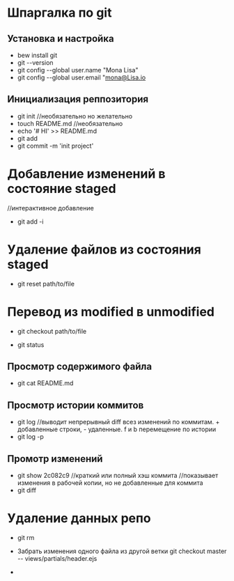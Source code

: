 # Шпаргалка по git

## Установка и настройка
- bew install git
- git --version
- git config --global user.name "Mona Lisa"
- git config --global user.email "mona@Lisa.io

## Инициализация реппозитория
- git init
//необязательно но желательно
- touch README.md
//необязательно
- echo '# HI' >> README.md
- git add
- git commit -m 'init project'

# Добавление изменений в состояние staged
//интерактивное добавление
- git add -i

# Удаление файлов из состояния staged
- git reset path/to/file
# Перевод из modified  в unmodified
- git checkout path/to/file

- git status
## Просмотр содержимого файла
- git cat README.md

## Просмотр истории коммитов
- git log
//выводит непрерывный diff всез изменений по коммитам. + добавленные строки, - удаленные.
f и b перемещение по истории
- git log -p 

## Промотр изменений
- git show 2c082c9   //краткий или полный хэш коммита
//показывает изменения в рабочей копии, но не добавленные для коммита
- git diff

# Удаление данных репо
- git rm

- Забрать изменения одного файла из другой ветки
git  checkout master -- views/partials/header.ejs
- 

